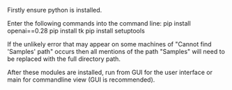 Firstly ensure python is installed.

Enter the following commands into the command line:
pip install openai==0.28
pip install tk
pip install setuptools

If the unlikely error that may appear on some machines of "Cannot find 'Samples' path" occurs then all mentions of the path "Samples" will need to be replaced with the full directory path.


After these modules are installed, run from GUI for the user interface or main for commandline view (GUI is recommended).

